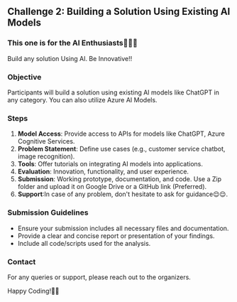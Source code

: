 ## Challenge 2: Building a Solution Using Existing AI Models

### This one is for the AI Enthusiasts🥳🥳🥳
Build any solution Using AI. Be Innovative!!

### Objective
Participants will build a solution using existing AI models like ChatGPT in any category. You can also utilize Azure AI Models.

### Steps

1. **Model Access**: Provide access to APIs for models like ChatGPT, Azure Cognitive Services.
2. **Problem Statement**: Define use cases (e.g., customer service chatbot, image recognition).
3. **Tools**: Offer tutorials on integrating AI models into applications.
4. **Evaluation**: Innovation, functionality, and user experience.
5. **Submission**: Working prototype, documentation, and code. Use a Zip folder and upload it on Google Drive or a GitHub link (Preferred).
6. **Support**:In case of any problem, don't hesitate to ask for guidance😌😌.

### Submission Guidelines
- Ensure your submission includes all necessary files and documentation.
- Provide a clear and concise report or presentation of your findings.
- Include all code/scripts used for the analysis.

### Contact
For any queries or support, please reach out to the organizers.

Happy Coding!🥳🥳
